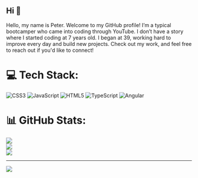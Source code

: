 
## Hi :wave:

Hello, my name is Peter. Welcome to my GitHub profile! I’m a typical bootcamper who came into coding through YouTube. I don’t have a story where I started coding at 7 years old. I began at 39, working hard to improve every day and build new projects. Check out my work, and feel free to reach out if you'd like to connect!

# 💻 Tech Stack:
![CSS3](https://img.shields.io/badge/css3-%231572B6.svg?style=for-the-badge&logo=css3&logoColor=white) ![JavaScript](https://img.shields.io/badge/javascript-%23323330.svg?style=for-the-badge&logo=javascript&logoColor=%23F7DF1E) ![HTML5](https://img.shields.io/badge/html5-%23E34F26.svg?style=for-the-badge&logo=html5&logoColor=white) ![TypeScript](https://img.shields.io/badge/typescript-%23007ACC.svg?style=for-the-badge&logo=typescript&logoColor=white) ![Angular](https://img.shields.io/badge/angular-%23DD0031.svg?style=for-the-badge&logo=angular&logoColor=white)
# 📊 GitHub Stats:
![](https://github-readme-stats.vercel.app/api?username=PeterEdiger&theme=dark&hide_border=false&include_all_commits=false&count_private=false)<br/>
![](https://github-readme-streak-stats.herokuapp.com/?user=PeterEdiger&theme=dark&hide_border=false)<br/>
![](https://github-readme-stats.vercel.app/api/top-langs/?username=PeterEdiger&theme=dark&hide_border=false&include_all_commits=false&count_private=false&layout=compact)

---
[![](https://visitcount.itsvg.in/api?id=PeterEdiger&icon=0&color=0)](https://visitcount.itsvg.in)

<!-- Proudly created with GPRM ( https://gprm.itsvg.in ) -->
